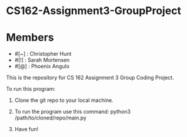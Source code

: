 # CS162-Assignment3-GroupProject

Members
=======
- #[~] : Christopher Hunt
- #[!] : Sarah Mortensen
- #[@] : Phoenix Angulo


This is the repository for CS 162 Assignment 3 Group Coding Project.

To run this program:

1. Clone the git repo to your local machine. 

2. To run the program use this command: python3 /path/to/cloned/repo/main.py 

3. Have fun!